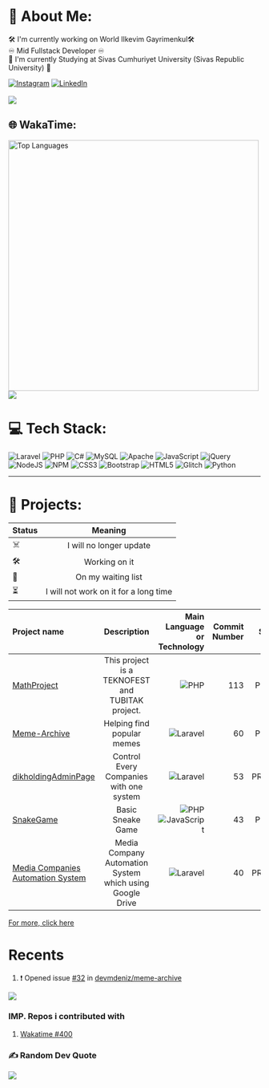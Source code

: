 # 💫 About Me:
🛠 I'm currently working on World Ilkevim Gayrimenkul🛠 <br>
♾ Mid Fullstack Developer ♾ <br>
🦉 I'm currently Studying at Sivas Cumhuriyet University (Sivas Republic University) 🦉 <br>

[![Instagram](https://img.shields.io/badge/Instagram-%23E4405F.svg?logo=Instagram&logoColor=white)](https://instagram.com/dev.mdeniz) [![LinkedIn](https://img.shields.io/badge/LinkedIn-%230077B5.svg?logo=linkedin&logoColor=white)](https://linkedin.com/in/mehmet-deniz-kumcu-081b00187) <br><br>
[![](https://visitcount.itsvg.in/api?id=devmdeniz&icon=7&color=1)](https://visitcount.itsvg.in)

## 🌐 WakaTime:
<img src="https://github-readme-stats.vercel.app/api/wakatime?username=devmdeniz&show_icons=true&locale=en&theme=transparent&include_all_commits=true&count_private=true&layout=compact&hide=other,roff,text,gdscript,Bash,GDScript3,ActionScript,ActionScript%203,Gitignore%20file,Apache%20Config,textmate,Git%20Config,Ezhil&langs_count=8" alt="Top Languages" width="500"><br><img src="https://wakatime.com/badge/user/a8d57a8c-a949-4681-8e53-8f13be475d02.svg">
# 💻 Tech Stack:
![Laravel](https://img.shields.io/badge/laravel-%23FF2D20.svg?style=for-the-badge&logo=laravel&logoColor=white) ![PHP](https://img.shields.io/badge/php-%23777BB4.svg?style=for-the-badge&logo=php&logoColor=white) ![C#](https://img.shields.io/badge/c%23-%23239120.svg?style=for-the-badge&logo=csharp&logoColor=white) ![MySQL](https://img.shields.io/badge/mysql-%2300f.svg?style=for-the-badge&logo=mysql&logoColor=white) ![Apache](https://img.shields.io/badge/apache-%23D42029.svg?style=for-the-badge&logo=apache&logoColor=white) ![JavaScript](https://img.shields.io/badge/javascript-%23323330.svg?style=for-the-badge&logo=javascript&logoColor=%23F7DF1E) ![jQuery](https://img.shields.io/badge/jquery-%230769AD.svg?style=for-the-badge&logo=jquery&logoColor=white) ![NodeJS](https://img.shields.io/badge/node.js-6DA55F?style=for-the-badge&logo=node.js&logoColor=white) ![NPM](https://img.shields.io/badge/NPM-%23000000.svg?style=for-the-badge&logo=npm&logoColor=white) ![CSS3](https://img.shields.io/badge/css3-%231572B6.svg?style=for-the-badge&logo=css3&logoColor=white) ![Bootstrap](https://img.shields.io/badge/bootstrap-%23563D7C.svg?style=for-the-badge&logo=bootstrap&logoColor=white) ![HTML5](https://img.shields.io/badge/html5-%23E34F26.svg?style=for-the-badge&logo=html5&logoColor=white)  ![Glitch](https://img.shields.io/badge/glitch-%233333FF.svg?style=for-the-badge&logo=glitch&logoColor=white)   ![Python](https://img.shields.io/badge/python-3670A0?style=for-the-badge&logo=python&logoColor=ffdd54)



---
# 💫 Projects:
| Status | Meaning
| :---        |    :----:   |
| ☠️ | I will no longer update
| 🛠 | Working on it
| 🧮 | On my waiting list
| ⏳ | I will not work on it for a long time

<!--START_SECTION:ProjectsList-->
| Project name | Description | Main Language or Technology | Commit Number | STATE | STATUS |
| :--- | :----: | ---: | ---: | ---: | ---: |
| [MathProject](https://github.com/devmdeniz/MathProject) | This project is a TEKNOFEST and TUBITAK project. | ![PHP](https://img.shields.io/badge/php-%23777BB4.svg?style=for-the-badge&logo=php&logoColor=white) | 113 | PUBLIC | 🧮 |  |  |  |  |
| [Meme-Archive](https://github.com/devmdeniz/meme-archive) | Helping find popular memes | ![Laravel](https://img.shields.io/badge/laravel-%23FF2D20.svg?style=for-the-badge&logo=laravel&logoColor=white) | 60 | PUBLIC | 🛠 |  |  |  |  |
| [dikholdingAdminPage](https://github.com/devmdeniz/dikholdingAdminPage) | Control Every Companies with one system | ![Laravel](https://img.shields.io/badge/laravel-%23FF2D20.svg?style=for-the-badge&logo=laravel&logoColor=white) | 53 | PRIVATE | 🛠 |  |  |  |  |
| [SnakeGame](https://github.com/devmdeniz/snakegame) | Basic Sneake Game | ![PHP](https://img.shields.io/badge/php-%23777BB4.svg?style=for-the-badge&logo=php&logoColor=white) ![JavaScript](https://img.shields.io/badge/javascript-%23323330.svg?style=for-the-badge&logo=javascript&logoColor=%23F7DF1E) | 43 | PUBLIC | ☠️ |  |  |  |  |
| [Media Companies Automation System](https://github.com/devmdeniz/Media-Companies-Automation-System) | Media Company Automation System which using Google Drive | ![Laravel](https://img.shields.io/badge/laravel-%23FF2D20.svg?style=for-the-badge&logo=laravel&logoColor=white) | 40 | PRIVATE | 🧮 |  |  |  |  |
<!--END_SECTION:ProjectsList-->
[For more, click here](Projects.md)


# Recents 
<!--START_SECTION:activity-->
1. ❗ Opened issue [#32](https://github.com/devmdeniz/meme-archive/issues/32) in [devmdeniz/meme-archive](https://github.com/devmdeniz/meme-archive)
<!--END_SECTION:activity-->
![](https://github-contributor-stats.vercel.app/api?username=devmdeniz&limit=3&theme=transparent&combine_all_yearly_contributions=true)


### IMP. Repos i contributed with
1. [Wakatime #400](https://github.com/wakatime/vscode-wakatime/issues/400)

### ✍️ Random Dev Quote

![](https://quotes-github-readme.vercel.app/api?type=horizontal&theme=radical)


